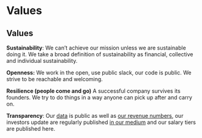 # Values

## **Values**

**Sustainability**: We can’t achieve our mission unless we are sustainable doing it. We take a broad definition of sustainability as financial, collective and individual sustainability.

**Openness:** We work in the open, use public slack, our code is public. We strive to be reachable and welcoming.

**Resilience \(people come and go\)** A successful company survives its founders. We try to do things in a way anyone can pick up after and carry on.

**Transparency**: Our [data](https://drive.google.com/drive/u/1/folders/1OwRpuIehFQxRnJIRAksQ1Jd2xXZrhz5L) is public as well as [our revenue numbers](https://docs.google.com/spreadsheets/u/1/d/1uNDoafJyI50o128tjV2HjJGrf8l4bGOorJdSL8qgPyk/edit?usp=drive_web&ouid=113376999794383062808), our investors update are regularly published [in our medium](https://medium.com/open-collective) and our salary tiers are published here.

